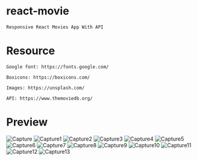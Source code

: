 # react-movie

    Responsive React Movies App With API


# Resource

    Google font: https://fonts.google.com/

    Boxicons: https://boxicons.com/

    Images: https://unsplash.com/

    API: https://www.themoviedb.org/

# Preview


![Capture](https://user-images.githubusercontent.com/97906758/170831201-d4f245b0-d87b-4c7a-9619-f7dd0150d089.PNG)
![Capture1](https://user-images.githubusercontent.com/97906758/170831207-dca4a9c7-4afe-43c6-a984-de2087e6bd1b.PNG)
![Capture2](https://user-images.githubusercontent.com/97906758/170831210-4d27cff7-f4a7-48e2-b24e-6a26aaf38201.PNG)
![Capture3](https://user-images.githubusercontent.com/97906758/170831216-ae2f2267-d03f-44da-a78c-27fcce6bb903.PNG)
![Capture4](https://user-images.githubusercontent.com/97906758/170831218-e98032d3-94b2-45d0-ae8a-c20a6ede25c3.PNG)
![Capture5](https://user-images.githubusercontent.com/97906758/170831223-77e4c422-2cf9-4d07-ae68-27cb3247c99e.PNG)
![Capture6](https://user-images.githubusercontent.com/97906758/170831225-f224f912-dc48-4403-b876-890d39e38020.PNG)
![Capture7](https://user-images.githubusercontent.com/97906758/170831229-1fabd533-add3-4b26-aeaf-90700c6d1cf3.PNG)
![Capture8](https://user-images.githubusercontent.com/97906758/170831234-6748e8c5-a57a-4034-b8b6-d4bed6b71491.PNG)
![Capture9](https://user-images.githubusercontent.com/97906758/170831236-2fcb471c-0061-46d7-824a-372566ed6f3a.PNG)
![Capture10](https://user-images.githubusercontent.com/97906758/170831239-4c9b48f3-437a-4fa0-92a1-c09a009440bf.PNG)
![Capture11](https://user-images.githubusercontent.com/97906758/170831242-d6064104-6cae-4b5a-9ae1-b4daee92732d.PNG)
![Capture12](https://user-images.githubusercontent.com/97906758/170831245-2bac8175-424b-45c2-9d42-7f8e69a95272.PNG)
![Capture13](https://user-images.githubusercontent.com/97906758/170831247-313176d0-f0a8-413b-85ac-d32bed5c17d3.PNG)
